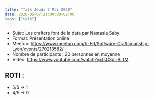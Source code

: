 ```yaml
---
title: "Talk Jeudi 7 Mai 2020"
date: 2020-05-07T21:00:00+02:00
tags: ["talk"]
---
```

- Sujet: Les crafters font de la data par Nastasia Saby
- Format: Présentation online
- Meetup: https://www.meetup.com/fr-FR/Software-Craftsmanship-Lyon/events/270213582/
- Nombre de participants : 20 personnes en moyenne
- Vidéo: https://www.youtube.com/watch?v=fsG3pl-BLfM


## ROTI :
- 5/5 -> 1
- 4/5 -> 9
